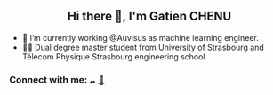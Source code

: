 <h2 align="center">Hi there 👋, I'm Gatien CHENU</h2>

  - 🔭 I’m currently working @Auvisus as machine learning engineer.<br>
  - 🧑‍🎓 Dual degree master student from University of Strasbourg and Télécom Physique Strasbourg engineering school

<h3 align="left">Connect with me: 
<a href="http://www.linkedin.com/in/gatien-chenu-a25992238" target="_blank"><img align="center" src="https://raw.githubusercontent.com/rahuldkjain/github-profile-readme-generator/master/src/images/icons/Social/linked-in-alt.svg" alt="gatien-chenu-linkedin" height="12" /></a>
<a href="mailto:gatien@chenu.me" target="_blank">💬</a>
</h3>
